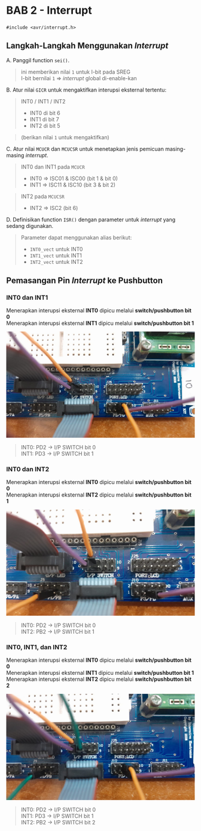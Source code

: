 # BAB 2 - Interrupt

`#include <avr/interrupt.h>`

## Langkah-Langkah Menggunakan *Interrupt*

A. Panggil function `sei()`. 
> ini memberikan nilai `1` untuk I-bit pada SREG
<br>I-bit bernilai `1` => *interrupt* global di-enable-kan

B. Atur nilai `GICR` untuk mengaktifkan interupsi eksternal tertentu:
> INT0 / INT1 / INT2
> * INT0 di bit 6
> * INT1 di bit 7
> * INT2 di bit 5

> (berikan nilai `1` untuk mengaktifkan)

C. Atur nilai `MCUCR` dan `MCUCSR` untuk menetapkan jenis pemicuan masing-masing *interrupt*.
> INT0 dan INT1 pada `MCUCR`
> * INT0 => ISC01 & ISC00 (bit 1 & bit 0)
> * INT1 => ISC11 & ISC10 (bit 3 & bit 2)

> INT2 pada `MCUCSR`
> * INT2 => ISC2 (bit 6)

D. Definisikan function `ISR()` dengan parameter untuk *interrupt* yang sedang digunakan.
> Parameter dapat menggunakan alias berikut:
> * `INT0_vect` untuk INT0
> * `INT1_vect` untuk INT1
> * `INT2_vect` untuk INT2

## Pemasangan Pin *Interrupt* ke Pushbutton

### INT0 dan INT1
Menerapkan interupsi eksternal **INT0** dipicu melalui **switch/pushbutton bit 0**
<br>Menerapkan interupsi eksternal **INT1** dipicu melalui **switch/pushbutton bit 1**

![](../assets/bab2/int01pb01.jpeg)
>   INT0: PD2 -> I/P SWITCH bit 0
<br>INT1: PD3 -> I/P SWITCH bit 1

### INT0 dan INT2
Menerapkan interupsi eksternal **INT0** dipicu melalui **switch/pushbutton bit 0**
<br>Menerapkan interupsi eksternal **INT2** dipicu melalui **switch/pushbutton bit 1**

![](../assets/bab2/int02pb01.jpeg)
>   INT0: PD2 -> I/P SWITCH bit 0
<br>INT2: PB2 -> I/P SWITCH bit 1

### INT0, INT1, dan INT2
Menerapkan interupsi eksternal **INT0** dipicu melalui **switch/pushbutton bit 0**
<br>Menerapkan interupsi eksternal **INT1** dipicu melalui **switch/pushbutton bit 1**
<br>Menerapkan interupsi eksternal **INT2** dipicu melalui **switch/pushbutton bit 2**

![](../assets/bab2/int012pb012.jpeg)
>   INT0: PD2 -> I/P SWITCH bit 0
<br>INT1: PD3 -> I/P SWITCH bit 1
<br>INT2: PB2 -> I/P SWITCH bit 2
